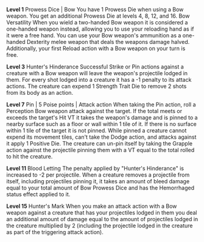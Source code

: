 **Level 1**
Prowess Dice | Bow
	You have 1 Prowess Die when using a Bow weapon. You get an additional Prowess Die at levels 4, 8, 12, and 16.
Bow Versatility
	When you wield a two-handed Bow weapon it is considered a one-handed weapon instead, allowing you to use your reloading hand as if it were a free hand. You can use your Bow weapon's ammunition as a one-handed Dexterity melee weapon that deals the weapons damage halved. Additionally, your first Reload action with a Bow weapon on your turn is free.

**Level 3**
Hunter's Hinderance
	Successful Strike or Pin actions against a creature with a Bow weapon will leave the weapon's projectile lodged in them. For every shot lodged into a creature it has a -1 penalty to its attack actions. The creature can expend 1 Strength Trait Die to remove 2 shots from its body as an action.

**Level 7**
Pin | 5 Poise points | Attack action
	When taking the Pin action, roll a Perception Bow weapon attack against the target. If the total meets or exceeds the target's Hit VT it takes the weapon's damage and is pinned to a nearby surface such as a floor or wall within 1 tile of it. If there is no surface within 1 tile of the target it is not pinned. While pinned a creature cannot expend its movement tiles, can't take the Dodge action, and attacks against it apply 1 Positive Die. The creature can un-pin itself by taking the Grapple action against the projectile pinning them with a VT equal to the total rolled to hit the creature.

**Level 11**
Blood Letting
	The penalty applied by "Hunter's Hinderance" is increased to -2 per projectile. When a creature removes a projectile from itself, including projectiles pinning it, it takes an amount of bleed damage equal to your total amount of Bow Prowess Dice and has the Hemorrhaged status effect applied to it.

**Level 15**
Hunter's Mark
	When you make an attack action with a Bow weapon against a creature that has your projectiles lodged in them you deal an additional amount of damage equal to the amount of projectiles lodged in the creature multiplied by 2 (including the projectile lodged in the creature as part of the triggering attack action).